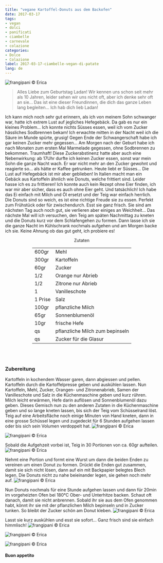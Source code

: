 ```yaml
---
title: "vegane Kartoffel-Donuts aus dem Backofen"
date: 2017-03-17
tags:
- vegan
- dolci
- panificati
- ciambelle
- carnevale
- colazione
categories:
- Dolce
- Colazione 
label: 2017-03-17-ciambelle-vegan-di-patate
lang: de 
---
```

![](../2017-03-17-ciambelle-vegan-di-patate-cotte-al-forno/header.jpg "frangipani © Erica")

> Alles Liebe zum Geburtstag Ladan! Wir kennen uns schon seit mehr als 10 Jahren, leider sehen wir uns nicht oft, aber ich denke sehr oft an sie... Das ist eine dieser Freundinnen, die dich das ganze Leben lang begleiten... Ich hab dich lieb Ladan!

Ich kann mich noch sehr gut erinnern, als ich von meinem Sohn schwanger war, hatte ich extrem Lust auf jegliches Hefegebäck. Da gab es nur ein kleines Problem... Ich konnte nichts Süsses essen, weil ich vom Zucker hässliches Sodbrennen bekam! Ich erwachte mitten in der Nacht weil ich die Säure im Munde spürte, grusig! Gegen Ende der Schwangerschaft habe ich gar keinen Zucker mehr gegessen... Am Morgen nach der Geburt habe ich nach Monaten zum ersten Mal Marmelade gegessen, ohne Sodbrennen zu bekommen. Traumhaft! Diese Zuckerabstinenz hatte aber auch eine Nebenwirkung: ab 17Uhr durfte ich keinen Zucker essen, sonst war mein Sohn die ganze Nacht wach. Er war nicht mehr an den Zucker gewohnt und reagierte so... als hätte er Kaffee getrunken. Heute liebt er Süsses... Die Lust auf Hefegebäck ist mir aber geblieben! In Italien macht man ein Gebäck aus Kartoffeln ähnlich wie Donuts, welche frittiert sind. Leider hasse ich es zu frittieren! Ich konnte auch kein Rezept ohne Eier finden, ich war mir aber sicher, dass es auch ohne Eier geht. Und tatsächlich! Ich habe das Ei einfach mit Milch und Öl ersetzt und der Teig war einfach herrlich. Die Donuts sind so weich, es ist eine richtige Freude sie zu essen. Perfekt zum Frühstück oder für zwischendurch. Esst sie ganz frisch. Sie sind am nächsten Tag auch noch gut, sie verlieren aber einiges an Weichheit... Das nächste Mal will ich versuchen, den Teig am späten Nachmittag zu kneten und die Donuts kurz vor dem Schlafengehen zu formen. Dann lasse ich sie die ganze Nacht im Kühlschrank nochmals aufgehen und am Morgen backe ich sie. Keine Ahnung ob das gut geht, ich probiere es!

<div id="wrapper" style="text-align: center">
  <div id="yourdiv" style="display: inline-block;">
    <div class="ingredients">
      <div class="ingredients-title">Zutaten</div>
      <table>
        <tbody>
          </tr>
          <tr>
            <td>600gr</td>
            <td>Mehl</td>
          </tr>
          <tr>
            <td>300gr</td>
            <td>Kartoffeln</td>
          </tr>
          <tr>
            <td>60gr</td>
            <td>Zucker</td>
          </tr>
          <tr>
            <td>1/2</td>
            <td>Orange nur Abrieb</td>
          </tr>
          <tr>
            <td>1/2</td>
            <td>Zitrone nur Abrieb</td>
          </tr>
          <tr>
            <td>1</td>
            <td>Vanilleschote</td>
          </tr>
          <tr>
            <td>1 Prise</td>
            <td>Salz</td>
          </tr>
          <tr>
            <td>100gr</td>
            <td>pflanzliche Milch</td>
          </tr>
          <tr>
            <td>65gr</td>
            <td>Sonnenblumenöl</td>
          </tr>
          <tr>
            <td>10gr</td>
            <td>frische Hefe</td>
          </tr>
          <tr>
            <td>qs</td>
            <td>pflanzliche Milch zum bepinseln</td>
          </tr>
          <tr>
            <td>qs</td>
            <td>Zucker für die Glasur</td>
          </tr>
        </tbody>
      </table>
      <br></br>
    </div>
  </div>
</div>


<h3>
  <font color="grey">
    <i class="fa-solid fa-gears"></i>
  </font> Zubereitung
</h3>

Kartoffeln in kochendem Wasser garen, dann abgiessen und pellen. Kartoffeln durch die Kartoffelpresse geben und auskühlen lassen. Nun Kartoffeln, Mehl, Zucker, Orangen- und Zitronenabrieb, Samen der Vanilleschote und Salz in die Küchenmaschine geben und kurz rühren. Milch leicht erwärmen, Hefe darin auflösen und Sonnenblumenöl dazu geben. Dieses Gemisch nun zu den anderen Zutaten in die Küchenmaschine geben und so lange kneten lassen, bis sich der Teig vom Schüsselrand löst. Teig auf eine Arbeitsfläche noch einige Minuten von Hand kneten, dann in eine grosse Schüssel legen und zugedeckt für 6 Stunden aufgehen lassen oder bis sich sein Volumen verdoppelt hat.
![](../2017-03-17-ciambelle-vegan-di-patate-cotte-al-forno/impasto.jpg "frangipani © Erica")

![](../2017-03-17-ciambelle-vegan-di-patate-cotte-al-forno/impastolievitato.jpg "frangipani © Erica")

Sobald die Aufgehzeit vorbei ist, Teig in 30 Portionen von ca. 60gr aufteilen.
![](../2017-03-17-ciambelle-vegan-di-patate-cotte-al-forno/porzioni.jpg "frangipani © Erica")

Nehmt eine Portion und formt eine Wurst um dann die beiden Enden zu vereinen um einen Donut zu formen. Drückt die Enden gut zusammen, damit sie sich nicht lösen, dann auf ein mit Backpapier belegtes Blech legen. Die Donuts nicht zu nahe beieinander legen, sie gehen noch mehr auf.
![](../2017-03-17-ciambelle-vegan-di-patate-cotte-al-forno/teglia.jpg "frangipani © Erica")

Nun Donuts nochmals für eine Stunde aufgehen lassen und dann für 20min im vorgeheizten Ofen bei 180°C Ober- und Unterhitze backen. Schaut oft danach, damit sie nicht anbrennen. Sobald ihr sie aus dem Ofen genommen habt, könnt ihr sie mit der pflanzlichen Milch bepinseln und in Zucker tunken. So bleibt der Zucker schön am Donut kleben.
![](../2017-03-17-ciambelle-vegan-di-patate-cotte-al-forno/zucchero.jpg "frangipani © Erica")

Lasst sie kurz auskühlen und esst sie sofort... Ganz frisch sind sie einfach himmlisch!
![](../2017-03-17-ciambelle-vegan-di-patate-cotte-al-forno/risultato1.jpg "frangipani © Erica")

![](../2017-03-17-ciambelle-vegan-di-patate-cotte-al-forno/risultato2.jpg "frangipani © Erica")

![](../2017-03-17-ciambelle-vegan-di-patate-cotte-al-forno/risultato3.jpg "frangipani © Erica")

<h4>Buon appetito
  <font color="red">
    <i class="fa-regular fa-face-smile"></i>
  </font>
</h4>
